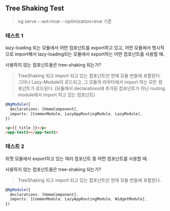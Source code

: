 ## Tree Shaking Test

> ng serve --aot=true --optimization=true 기준

### 테스트 1

lazy-loading 되는 모듈에서 어떤 컴포넌트를 export하고 있고, 어떤 모듈에서 명시적으로 import해서 lazy-loading되는 모듈에서 export하는 어떤 컴포넌트를 사용할 때.

사용하지 않는 컴포넌트들은 tree-shaking 되는가?

> TreeShaking 되고 import 되고 있는 컴포넌트만 현재 모듈 번들에 포함된다.
> 그러나 Lazy-Module이 로드되고, 그 모듈의 라우터에서 import 하는 모든 컴포넌트가 로드된다. (모듈에서 declarations에 추가된 컴포넌트가 아닌 routing module에서 import 하고 있는 컴포넌트)

```ts
@NgModule({
  declarations: [HomeComponent],
  imports: [CommonModule, LazyAppRoutingModule, LazyModule],
})
```

```html
<p>{{ title }}</p>
<app-test1></app-test1>
```

### 테스트 2

위젯 모듈에서 export하고 있는 여러 컴포넌트 중 어떤 컴포넌트를 사용할 때.

사용하지 않는 컴포넌트들은 tree-shaking 되는가?

> TreeShaking 되고 import 되고 있는 컴포넌트만 현재 모듈 번들에 포함된다.

```ts
@NgModule({
  declarations: [HomeComponent],
  imports: [CommonModule, LazyAppRoutingModule, WidgetModule],
})
```
